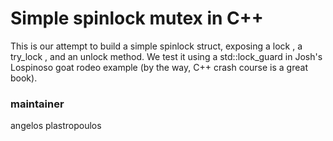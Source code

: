 # Simple spinlock mutex in C++

This is our attempt to build a simple spinlock struct, exposing a lock , a
try_lock , and an unlock method. We test it using a std::lock_guard<SpinLock> 
in Josh's Lospinoso goat rodeo example (by the way, C++ crash course is a great book).

### maintainer
angelos plastropoulos